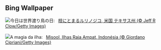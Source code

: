 ## Bing Wallpaper
![](https://www.bing.com/th?id=OHR.TexasIndigoBunting_JA-JP9651791616_UHD.jpg&w=1000)今日は世界渡り鳥の日:&nbsp;&ensp;[枝にとまるルリノジコ, 米国 テキサス州 (© Jeff R Clow/Getty Images)](https://www.bing.com/th?id=OHR.TexasIndigoBunting_JA-JP9651791616_UHD.jpg)
<br><br/>
![](https://www.bing.com/th?id=OHR.MisoolRajaAmpat_PT-BR6517717174_UHD.jpg&w=1000)A magia da ilha:&nbsp;&ensp;[Misool, Ilhas Raja Ampat, Indonésia (© Giordano Cipriani/Getty Images)](https://www.bing.com/th?id=OHR.MisoolRajaAmpat_PT-BR6517717174_UHD.jpg)
<br><br/>
